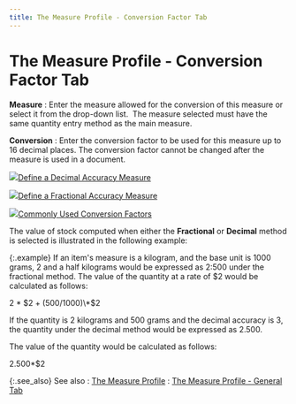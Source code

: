 ```yaml
---
title: The Measure Profile - Conversion Factor Tab
---
```


# The Measure Profile - Conversion Factor Tab


**Measure**
: Enter the measure allowed for the conversion of  this measure or select it from the drop-down list.  The  measure selected must have the same quantity entry method as the main  measure.


**Conversion**
: Enter the conversion factor to be used for this  measure up to 16 decimal places. The conversion factor cannot be changed  after the measure is used in a document.


![]({{site.mi_baseurl}}/img/lens.gif)[Define  a Decimal Accuracy Measure]({{site.mi_baseurl}}/misc/define_a_decimal_accuracy_measure.html)


![]({{site.mi_baseurl}}/img/lens.gif)[Define  a Fractional Accuracy Measure]({{site.mi_baseurl}}/misc/define_a_fractional_accuracy_measure.html)


![]({{site.mi_baseurl}}/img/lens.gif)[Commonly  Used Conversion Factors]({{site.mi_baseurl}}/item-profile-details/measure/commonly_used_conversion_factors_mi.html)


The value of stock computed when either the **Fractional**  or **Decimal** method is selected  is illustrated in the following example:


{:.example}
If an item's measure is a kilogram, and the base unit is 1000 grams,  2 and a half kilograms would be expressed as 2:500 under the fractional  method. The value of the quantity at a rate of $2 would be calculated  as follows:


2 \* $2 + (500/1000)\*$2


If the quantity is 2 kilograms and 500 grams and the decimal accuracy  is 3, the quantity under the decimal method would be expressed as 2.500.


The value of the quantity would be calculated as follows:


2.500\*$2


{:.see_also}
See also
: [The Measure  Profile]({{site.mi_baseurl}}/item-profile-details/measure/measure_profile_general_tab.html)
: [The  Measure Profile - General Tab]({{site.mi_baseurl}}/misc/the_measure_profile_general_tab.html)
